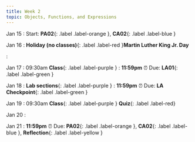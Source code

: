 ```yaml
---
title: Week 2
topic: Objects, Functions, and Expressions
---
```

Jan 15
: Start: **PA02**{: .label .label-orange }, **CA02**{: .label .label-blue }


Jan 16
: **Holiday (no classes)**{: .label .label-red }**Martin Luther King Jr. Day**

: 

Jan 17
: 09:30am **Class**{: .label .label-purple }
: **11:59pm**  ⏰  Due: **LA01**{: .label .label-green }


Jan 18
: **Lab sections**{: .label .label-purple }
: **11:59pm**  ⏰  Due: **LA Checkpoint**{: .label .label-green }


Jan 19
: 09:30am **Class**{: .label .label-purple } **Quiz**{: .label .label-red}


Jan 20
: 

Jan 21
: **11:59pm**  ⏰  Due: **PA02**{: .label .label-orange }, **CA02**{: .label .label-blue }, **Reflection**{: .label .label-yellow }


